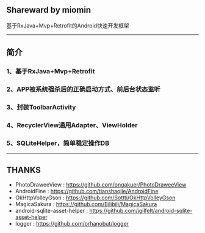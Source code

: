 ## Shareward by miomin

基于RxJava+Mvp+Retrofit的Android快速开发框架

-------------------

## 简介

### 1、基于RxJava+Mvp+Retrofit

### 2、APP被系统强杀后的正确启动方式、前后台状态监听

### 3、封装ToolbarActivity

### 4、RecyclerView通用Adapter、ViewHolder

### 5、SQLiteHelper，简单稳定操作DB

-------------------

## THANKS

 - PhotoDraweeView : https://github.com/ongakuer/PhotoDraweeView
 - AndroidFine : https://github.com/tianshaojie/AndroidFine
 - OkHttpVolleyGson : https://github.com/Sottti/OkHttpVolleyGson
 - MagicaSakura : https://github.com/Bilibili/MagicaSakura
 - android-sqlite-asset-helper : https://github.com/jgilfelt/android-sqlite-asset-helper
 - logger : https://github.com/orhanobut/logger

